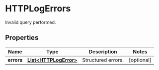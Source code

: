

# HTTPLogErrors

Invalid query performed.

## Properties

Name | Type | Description | Notes
------------ | ------------- | ------------- | -------------
**errors** | [**List&lt;HTTPLogError&gt;**](HTTPLogError.md) | Structured errors. |  [optional]



